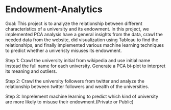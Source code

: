 # Endowment-Analytics
Goal: This project is to analyze the relationship between different characteristics of a university and its endowment. In this project, we implemented PCA analysis have a general insights from the data, crawl the needed data from the website, did visualization using Tableau to find the relationships, and finally implemented various machine learning techniques to predict whether a univeristy misuses its endowment.

Step 1: Crawl the university initial from wikipedia and use initial name instead the full name for each university. Generate a PCA bi-plot to interpret its meaning and outliers.

Step 2: Crawl the university followers from twitter and analyze the relationship between twitter followers and wealth of the universities.

Step 3: Imprelement machine learning to predict which kind of university are more likely to misuse their endowment.(Private or Public)
